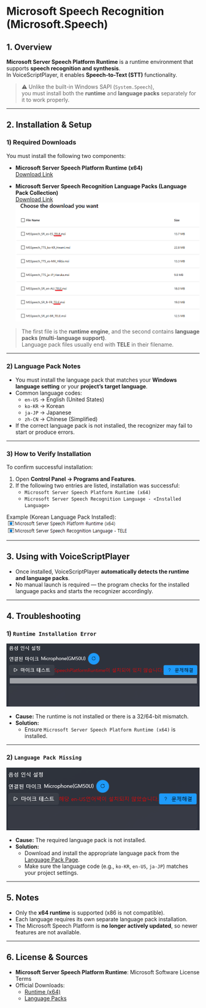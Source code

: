# Microsoft Speech Recognition (Microsoft.Speech)

## 1. Overview
**Microsoft Server Speech Platform Runtime** is a runtime environment that supports **speech recognition and synthesis**.  
In VoiceScriptPlayer, it enables **Speech-to-Text (STT)** functionality.  

> ⚠️ Unlike the built-in Windows SAPI (`System.Speech`),  
> you must install both the **runtime** and **language packs** separately for it to work properly.

---

## 2. Installation & Setup

### 1) Required Downloads
You must install the following two components:

- **Microsoft Server Speech Platform Runtime (x64)**  
  [Download Link](https://www.microsoft.com/en-us/download/details.aspx?id=27225)

- **Microsoft Server Speech Recognition Language Packs (Language Pack Collection)**  
  [Download Link](https://www.microsoft.com/en-us/download/details.aspx?id=27224)  
  ![Language Pack Setup](../images/languagepack_setup_file.png)

> The first file is the **runtime engine**, and the second contains **language packs (multi-language support)**.  
> Language pack files usually end with **TELE** in their filename.

---

### 2) Language Pack Notes
- You must install the language pack that matches your **Windows language setting** or your **project’s target language**.  
- Common language codes:  
  - `en-US` → English (United States)  
  - `ko-KR` → Korean  
  - `ja-JP` → Japanese  
  - `zh-CN` → Chinese (Simplified)  
- If the correct language pack is not installed, the recognizer may fail to start or produce errors.

---

### 3) How to Verify Installation
To confirm successful installation:

1. Open **Control Panel → Programs and Features**.  
2. If the following two entries are listed, installation was successful:  
   - `Microsoft Server Speech Platform Runtime (x64)`  
   - `Microsoft Server Speech Recognition Language - <Installed Language>`  

Example (Korean Language Pack Installed):  
![Installation Confirmation](../images/speech_recognition_setup.png)

---

## 3. Using with VoiceScriptPlayer
- Once installed, VoiceScriptPlayer **automatically detects the runtime and language packs**.  
- No manual launch is required — the program checks for the installed language packs and starts the recognizer accordingly.

---

## 4. Troubleshooting

### 1) `Runtime Installation Error`
![Runtime Error](../images/setup_error.png)

- **Cause:** The runtime is not installed or there is a 32/64-bit mismatch.  
- **Solution:**  
  - Ensure `Microsoft Server Speech Platform Runtime (x64)` is installed.

---

### 2) `Language Pack Missing`
![Language Pack Error](../images/languagepack_error.png)

- **Cause:** The required language pack is not installed.  
- **Solution:**  
  - Download and install the appropriate language pack from the [Language Pack Page](https://www.microsoft.com/en-us/download/details.aspx?id=27224).  
  - Make sure the language code (e.g., `ko-KR`, `en-US`, `ja-JP`) matches your project settings.

---

## 5. Notes
- Only the **x64 runtime** is supported (x86 is not compatible).  
- Each language requires its own separate language pack installation.  
- The Microsoft Speech Platform is **no longer actively updated**, so newer features are not available.

---

## 6. License & Sources
- **Microsoft Server Speech Platform Runtime**: Microsoft Software License Terms  
- Official Downloads:  
  - [Runtime (x64)](https://www.microsoft.com/en-us/download/details.aspx?id=27225)  
  - [Language Packs](https://www.microsoft.com/en-us/download/details.aspx?id=27224)

